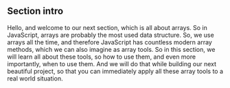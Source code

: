 ## Section intro

Hello, and welcome to our next section, which is all about arrays. So in JavaScript, arrays are probably the most used data structure. So, we use arrays all the time, and therefore JavaScript has countless modern array methods, which we can also imagine as array tools. So in this section, we will learn all about these tools, so how to use them, and even more importantly, when to use them. And we will do that while building our next beautiful project, so that you can immediately apply all these array tools to a real world situation.